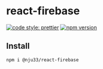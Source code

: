 # react-firebase

[![code style: prettier](https://img.shields.io/badge/code_style-prettier-ff69b4.svg)](https://github.com/prettier/prettier)
[![npm version](https://badge.fury.io/js/%40nju33%2Freact-firebase.svg)](https://badge.fury.io/js/%40nju33%2Freact-firebase)

## Install

```bash
npm i @nju33/react-firebase
```
